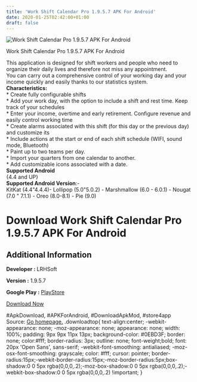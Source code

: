 ```yaml
---
title: 'Work Shift Calendar Pro 1.9.5.7 APK For Android'
date: 2020-01-25T02:42:00+01:00
draft: false
---
```


![Work Shift Calendar Pro 1.9.5.7 APK For Android](https://i0.wp.com/apkhome.net/wp-content/uploads/2020/01/Work-Shift-Calendar-Pro-1.9.5.7.png "Work Shift Calendar Pro 1.9.5.7 APK For Android")

  

Work Shift Calendar Pro 1.9.5.7 APK For Android

This application is designed for shift workers and people who need to organize their daily lives and therefore not miss any appointment.  
You can carry out a comprehensive control of your working day and your income quickly and easily thanks to our statistics system.  
**Characteristics:**  
\* Create fully configurable shifts  
\* Add your work day, with the option to include a shift and rest time. Keep track of your schedules  
\* Enter your income, overtime and early retirement. Configure revenue and easily control working time  
\* Create alarms associated with this shift (for this day or the previous day) and customize its  
\* Include actions at the start or end of each shift schedule (WIFI, sound mode, Bluetooth)  
\* Paint up to two teams per day.  
\* Import your quarters from one calendar to another.  
\* Add customizable icons associated with a date.  
**Supported Android**  
{4.4 and UP}  
**Supported Android Version**:-  
KitKat (4.4"4.4.4)- Lollipop (5.0"5.0.2) - Marshmallow (6.0 - 6.0.1) - Nougat (7.0 " 7.1.1) - Oreo (8.0-8.1) - Pie (9.0)

Download Work Shift Calendar Pro 1.9.5.7 APK For Android
========================================================

Additional Information
----------------------

**Developer :** LRHSoft

**Version :** 1.9.5.7

**Google Play :** [PlayStore](https://play.google.com/store/apps/details?id=com.lrhsoft.shiftercalendar)

  

[Download Now](https://store4app.co/post/work-shift-calendar-pro-1-9-5-7-apk-for-android_1579885929)

  
#ApkDownload, #APKForAndroid, #DownloadApkMod, #store4app  
Source: [Go homepage.](https://store4app.co/post/work-shift-calendar-pro-1-9-5-7-apk-for-android_1579885929) .downloadtop{ text-align:center; -webkit-appearance: none; -moz-appearance: none; appearance: none; width: 100%; padding: 9px 9px 11px 13px; background-color: #0EBD3F; border: none; color:#fff; border-radius: 3px; outline: none; font-weight;bold; font: 20px 'Open Sans', sans-serif; -webkit-font-smoothing: antialiased; -moz-osx-font-smoothing: grayscale; color: #fff; cursor: pointer; border-radius:15px;-webkit-border-radius:15px;-moz-border-radius:5px;box-shadow:0 0 5px rgba(0,0,0,.2);-moz-box-shadow:0 0 5px rgba(0,0,0,.2);-webkit-box-shadow:0 0 5px rgba(0,0,0,.2) !important; }
